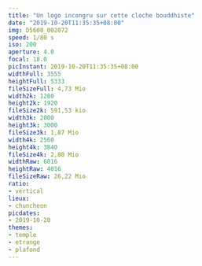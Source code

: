 ```yaml
---
title: "Un logo incongru sur cette cloche bouddhiste"
date: "2019-10-20T11:35:35+08:00"
img: D5600_002072
speed: 1/80 s
iso: 200
aperture: 4.0
focal: 18.0
picInstant: 2019-10-20T11:35:35+08:00
widthFull: 3555
heightFull: 5333
fileSizeFull: 4,73 Mio
width2k: 1280
height2k: 1920
fileSize2k: 591,53 kio
width3k: 2000
height3k: 3000
fileSize3k: 1,87 Mio
width4k: 2560
height4k: 3840
fileSize4k: 2,80 Mio
widthRaw: 6016
heightRaw: 4016
fileSizeRaw: 26,22 Mio
ratio:
- vertical
lieux:
- chuncheon
picdates:
- 2019-10-20
themes:
- temple
- etrange
- plafond
---
```


